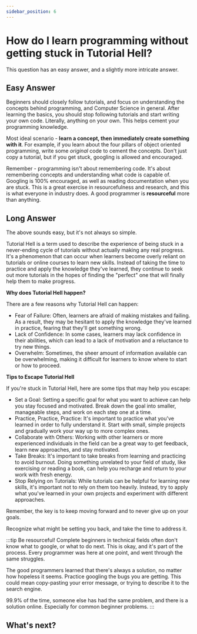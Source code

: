 ```yaml
---
sidebar_position: 6
---
```


# How do I learn programming without getting stuck in Tutorial Hell?

This question has an easy answer, and a slightly more intricate answer.

## Easy Answer

Beginners should closely follow tutorials, and focus on understanding the concepts behind programming, and Computer Science in general. After learning the basics, you should stop following tutorials and start writing your own code. Literally, anything on your own. This helps cement your programming knowledge.

Most ideal scenario - **learn a concept, then immediately create something with it**. For example, if you learn about the four pillars of object oriented programming, write some *original* code to cement the concepts. Don't just copy a tutorial, but if you get stuck, googling is allowed and encouraged.

Remember - programming isn't about remembering code. It's about remembering concepts and understanding what code is capable of. Googling is 100% encouraged, as well as reading documentation when you are stuck. This is a great exercise in resourcefulness and research, and this is what everyone in industry does. A good programmer is **resourceful** more than anything.

## Long Answer

The above sounds easy, but it's not always so simple.

Tutorial Hell is a term used to describe the experience of being stuck in a never-ending cycle of tutorials without actually making any real progress. It's a phenomenon that can occur when learners become overly reliant on tutorials or online courses to learn new skills. Instead of taking the time to practice and apply the knowledge they've learned, they continue to seek out more tutorials in the hopes of finding the "perfect" one that will finally help them to make progress.

**Why does Tutorial Hell happen?**

There are a few reasons why Tutorial Hell can happen:

- Fear of Failure: Often, learners are afraid of making mistakes and failing. As a result, they may be hesitant to apply the knowledge they've learned in practice, fearing that they'll get something wrong.
- Lack of Confidence: In some cases, learners may lack confidence in their abilities, which can lead to a lack of motivation and a reluctance to try new things.
- Overwhelm: Sometimes, the sheer amount of information available can be overwhelming, making it difficult for learners to know where to start or how to proceed.

**Tips to Escape Tutorial Hell**

If you're stuck in Tutorial Hell, here are some tips that may help you escape:

- Set a Goal: Setting a specific goal for what you want to achieve can help you stay focused and motivated. Break down the goal into smaller, manageable steps, and work on each step one at a time.
- Practice, Practice, Practice: It's important to practice what you've learned in order to fully understand it. Start with small, simple projects and gradually work your way up to more complex ones.
- Collaborate with Others: Working with other learners or more experienced individuals in the field can be a great way to get feedback, learn new approaches, and stay motivated.
- Take Breaks: It's important to take breaks from learning and practicing to avoid burnout. Doing something unrelated to your field of study, like exercising or reading a book, can help you recharge and return to your work with fresh energy.
- Stop Relying on Tutorials: While tutorials can be helpful for learning new skills, it's important not to rely on them too heavily. Instead, try to apply what you've learned in your own projects and experiment with different approaches.

Remember, the key is to keep moving forward and to never give up on your goals.

Recognize what might be setting you back, and take the time to address it.

:::tip Be resourceful!
Complete beginners in technical fields often don't know what to google, or what to do next. This is okay, and it's part of the process. Every programmer was here at one point, and went through the same struggles.

The good programmers learned that there's always a solution, no matter how hopeless it seems. Practice googling the bugs you are getting. This could mean copy-pasting your error message, or trying to describe it to the search engine.

99.9% of the time, someone else has had the same problem, and there is a solution online. Especially for common beginner problems.
:::

## What's next?

